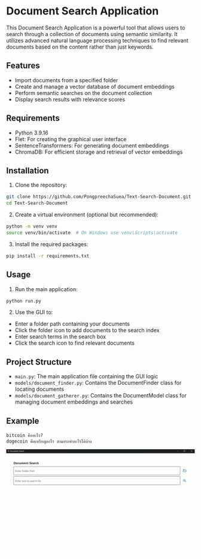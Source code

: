 # Document Search Application

This Document Search Application is a powerful tool that allows users to search through a collection of documents using semantic similarity. It utilizes advanced natural language processing techniques to find relevant documents based on the content rather than just keywords.

## Features
- Import documents from a specified folder
- Create and manage a vector database of document embeddings
- Perform semantic searches on the document collection
- Display search results with relevance scores

## Requirements
- Python 3.9.16
- Flet: For creating the graphical user interface
- SentenceTransformers: For generating document embeddings
- ChromaDB: For efficient storage and retrieval of vector embeddings

## Installation

1. Clone the repository:
```bash
git clone https://github.com/PongpreechaSuea/Text-Search-Document.git
cd Text-Search-Document
```

2. Create a virtual environment (optional but recommended):
```bash
python -m venv venv
source venv/bin/activate  # On Windows use venv\Scripts\activate
```

3. Install the required packages:
```bash
pip install -r requirements.txt
```

## Usage

1. Run the main application:
```bash
python run.py
```

2. Use the GUI to:
- Enter a folder path containing your documents
- Click the folder icon to add documents to the search index
- Enter search terms in the search box
- Click the search icon to find relevant documents

## Project Structure
- `main.py`: The main application file containing the GUI logic
- `models/document_finder.py`: Contains the DocumentFinder class for locating documents
- `models/document_gatherer.py`: Contains the DocumentModel class for managing document embeddings and searches


## Example

```
bitcoin คืออะไร?
dogecoin คือเหรียญอะไร สามารถทำอะไรได้บ้าง
```

<p align="center">
  <img src="./assets/image1.png" alt="GUI" width="800"/>
</p>
